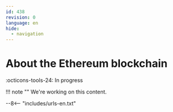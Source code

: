 ```yaml
---
id: 438
revision: 0
language: en
hide:
  - navigation
---
```


# About the Ethereum blockchain

 :octicons-tools-24: In progress

!!! note ""
     We're working on this content.

--8<-- "includes/urls-en.txt"
